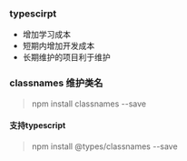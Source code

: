 ### typescirpt
- 增加学习成本
- 短期内增加开发成本
- 长期维护的项目利于维护

### classnames 维护类名
> npm install classnames --save

#### 支持typescript
> npm install @types/classnames --save